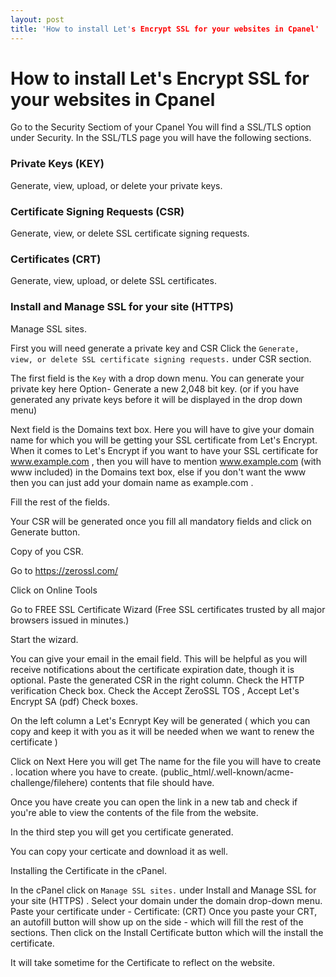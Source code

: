 ```yaml
---
layout: post
title: 'How to install Let's Encrypt SSL for your websites in Cpanel'
---
```

# How to install Let's Encrypt SSL for your websites in Cpanel

Go to the Security Sectiom of your Cpanel 
You will find a SSL/TLS option under Security.
In the SSL/TLS page you will have the following sections.
 
### Private Keys (KEY)
Generate, view, upload, or delete your private keys.

### Certificate Signing Requests (CSR)
Generate, view, or delete SSL certificate signing requests.

### Certificates (CRT)
Generate, view, upload, or delete SSL certificates.

### Install and Manage SSL for your site (HTTPS)
Manage SSL sites.


First you will need generate a private key and CSR 
Click the `Generate, view, or delete SSL certificate signing requests.` under CSR section.

The first field is the `Key` with a drop down menu.
You can generate your private key here
Option- Generate a new 2,048 bit key. (or if you have generated any private keys before it will be displayed in the drop down menu)

Next field is the Domains text box.
Here you will have to give your domain name for which you will be getting your SSL certificate from Let's Encrypt.
When it comes to Let's Encrypt if you want to have your SSL certificate for www.example.com , then you will have to mention www.example.com (with www included) in the 
Domains text box, else if you don't want the www then you can just add your domain name as example.com .

Fill the rest of the fields.

Your CSR will be generated once you fill all mandatory fields and click on Generate button.

Copy of you CSR. 

Go to https://zerossl.com/ 

Click on Online Tools

Go to FREE SSL Certificate Wizard
(Free SSL certificates trusted by all major browsers issued in minutes.)

Start the wizard.

You can give your email in the email field. This will be helpful as you will receive notifications about the certificate expiration date, though it is optional.
Paste the generated CSR in the right column.
Check the HTTP verification Check box.
Check the Accept ZeroSSL TOS , Accept Let's Encrypt SA (pdf) Check boxes.

On the left column a Let's Ecnrypt Key will be generated ( which you can copy and keep it with you as it will be needed when we want to renew the certificate )

Click on Next 
Here you will get
The name for the file you will have to create .
location where you have to create. (public_html/.well-known/acme-challenge/filehere)
contents that file should have.

Once you have create you can open the link in a new tab and check if you're able to view the contents of the file from the website.

In the third step you will get you certificate generated. 

You can copy your certicate and download it as well. 





Installing the Certificate in the cPanel.

In the cPanel click on `Manage SSL sites.` under Install and Manage SSL for your site (HTTPS) .
Select your domain under the domain drop-down menu.
Paste your certificate under - Certificate: (CRT)
Once you paste your CRT, an autofill button will show up on the side - which will fill the rest of the sections.
Then click on the Install Certificate button which will the install the certificate.

It will take sometime for the Certificate to reflect on the website.





